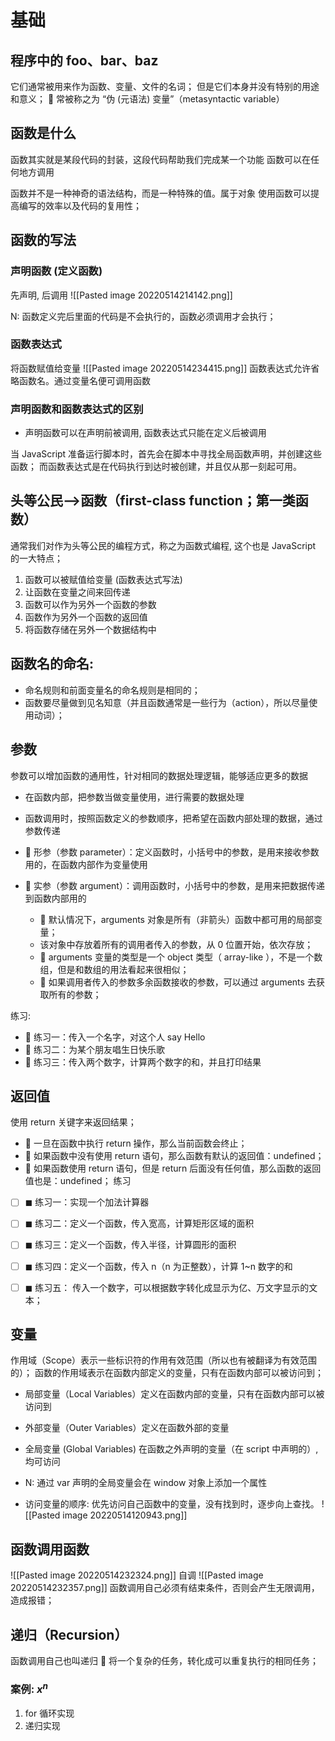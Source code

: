 # 基础
## 程序中的 foo、bar、baz
它们通常被用来作为函数、变量、文件的名词；
但是它们本身并没有特别的用途和意义；  常被称之为 “伪 (元语法) 变量”（metasyntactic variable）

## 函数是什么
函数其实就是某段代码的封装，这段代码帮助我们完成某一个功能
函数可以在任何地方调用

函数并不是一种神奇的语法结构，而是一种特殊的值。属于对象
使用函数可以提高编写的效率以及代码的复用性；

## 函数的写法
### 声明函数 (定义函数)
先声明, 后调用
![[Pasted image 20220514214142.png]]

N: 函数定义完后里面的代码是不会执行的，函数必须调用才会执行；
### 函数表达式
将函数赋值给变量
![[Pasted image 20220514234415.png]]
函数表达式允许省略函数名。通过变量名便可调用函数

### 声明函数和函数表达式的区别
- 声明函数可以在声明前被调用, 函数表达式只能在定义后被调用

当 JavaScript 准备运行脚本时，首先会在脚本中寻找全局函数声明，并创建这些函数；
而函数表达式是在代码执行到达时被创建，并且仅从那一刻起可用。
## 头等公民-->函数（first-class function；第一类函数）
通常我们对作为头等公民的编程方式，称之为函数式编程, 这个也是 JavaScript 的一大特点；
1. 函数可以被赋值给变量 (函数表达式写法)
2. 让函数在变量之间来回传递
3. 函数可以作为另外一个函数的参数
4. 函数作为另外一个函数的返回值
5. 将函数存储在另外一个数据结构中

## 函数名的命名:
- 命名规则和前面变量名的命名规则是相同的； 
- 函数要尽量做到见名知意（并且函数通常是一些行为（action），所以尽量使用动词）；

## 参数
参数可以增加函数的通用性，针对相同的数据处理逻辑，能够适应更多的数据
- 在函数内部，把参数当做变量使用，进行需要的数据处理 
-  函数调用时，按照函数定义的参数顺序，把希望在函数内部处理的数据，通过参数传递

-  形参（参数 parameter）：定义函数时，小括号中的参数，是用来接收参数用的，在函数内部作为变量使用 
-  实参（参数 argument）：调用函数时，小括号中的参数，是用来把数据传递到函数内部用的
	 -  默认情况下，arguments 对象是所有（非箭头）函数中都可用的局部变量；
	 - 该对象中存放着所有的调用者传入的参数，从 0 位置开始，依次存放；
	-  arguments 变量的类型是一个 object 类型（ array-like ），不是一个数组，但是和数组的用法看起来很相似；
	-  如果调用者传入的参数多余函数接收的参数，可以通过 arguments 去获取所有的参数；

练习:
-  练习一：传入一个名字，对这个人 say Hello 
-  练习二：为某个朋友唱生日快乐歌
-  练习三：传入两个数字，计算两个数字的和，并且打印结果
## 返回值
使用 return 关键字来返回结果；
-  一旦在函数中执行 return 操作，那么当前函数会终止； 
-  如果函数中没有使用 return 语句，那么函数有默认的返回值：undefined； 
-  如果函数使用 return 语句，但是 return 后面没有任何值，那么函数的返回值也是：undefined；
练习
- [ ] ◼ 练习一：实现一个加法计算器 
- [ ] ◼ 练习二：定义一个函数，传入宽高，计算矩形区域的面积 
- [ ] ◼ 练习三：定义一个函数，传入半径，计算圆形的面积 
- [ ] ◼ 练习四：定义一个函数，传入 n（n 为正整数），计算 1~n 数字的和
- [ ] ◼ 练习五： 传入一个数字，可以根据数字转化成显示为亿、万文字显示的文本；


## 变量
作用域（Scope）表示一些标识符的作用有效范围（所以也有被翻译为有效范围的）；
函数的作用域表示在函数内部定义的变量，只有在函数内部可以被访问到；
- 局部变量（Local Variables）定义在函数内部的变量，只有在函数内部可以被访问到
- 外部变量（Outer Variables）定义在函数外部的变量
- 全局变量  (Global Variables)  在函数之外声明的变量（在 script 中声明的）, 均可访问

- N: 通过 var 声明的全局变量会在 window 对象上添加一个属性
- 访问变量的顺序: 优先访问自己函数中的变量，没有找到时，逐步向上查找。
![[Pasted image 20220514120943.png]]


## 函数调用函数
![[Pasted image 20220514232324.png]]
自调
![[Pasted image 20220514232357.png]]
函数调用自己必须有结束条件，否则会产生无限调用，造成报错；

## 递归（Recursion）
函数调用自己也叫递归
 将一个复杂的任务，转化成可以重复执行的相同任务；

###  案例:  $x^n$
1. for 循环实现
2. 递归实现


